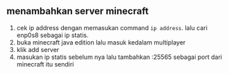 ## menambahkan server minecraft
1. cek ip address dengan memasukan command <code>ip address</code>. lalu cari enp0s8 sebagai ip statis.
2. buka minecraft java edition lalu masuk kedalam multiplayer
3. klik add server
4. masukan ip statis sebelum nya lalu tambahkan :25565 sebagai port dari minecraft itu sendiri 